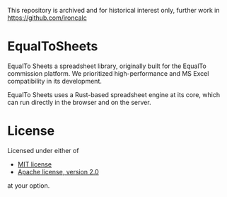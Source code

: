 This repository is archived and for historical interest only, further work in https://github.com/ironcalc

# EqualToSheets
EqualTo Sheets a spreadsheet library, originally built for the EqualTo commission platform. We prioritized high-performance
and MS Excel compatibility in its development.

EqualTo Sheets uses a Rust-based spreadsheet engine at its core, which can run directly in the browser and on the server.

# License

Licensed under either of

* [MIT license](LICENSE-MIT.md)
* [Apache license, version 2.0](LICENSE-Apache-2.0.md)

at your option.
